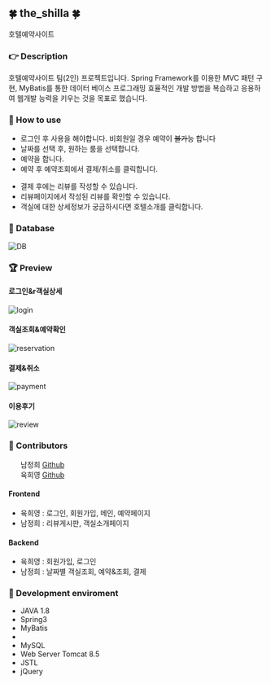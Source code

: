 <h2>🍀 the_shilla 🍀</h2>
호텔예약사이트

<h3>👉 Description</h3>
<!-- <hr/> -->
호텔예약사이트 팀(2인) 프로젝트입니다. Spring Framework를 이용한 MVC 패턴 구현, MyBatis를 통한 데이터 베이스 프로그래밍 효율적인 개발 방법을 복습하고 응용하여 웹개발 능력을 키우는 것을 목표로 했습니다.

<h3>👟 How to use</h3>
<!-- <hr/> -->
    <ul>
      <li>로그인 후 사용을 해야합니다. 비회원일 경우 예약이 <del>불가능</del> 합니다</li>
      <li>날짜를 선택 후, 원하는 룸을 선택합니다.</li>
      <li>예약을 합니다.</li>
      <li>예약 후 예약조회에서 결제/취소를 클릭합니다.</li>
  <p></p>
      <li>결제 후에는 리뷰를 작성할 수 있습니다.</li>
      <li>리뷰페이지에서 작성된 리뷰를 확인할 수 있습니다.</li>
      <li>객실에 대한 상세정보가 궁금하시다면 호텔소개를 클릭합니다.</li>
    </ul>

<h3>🌿 Database</h3>
<!-- <hr/> -->
<img src="theshilla_hy_jh/WebContent/img/shilla_db.png" alt="DB">
<h3>🏆 Preview</h3>
<!-- <hr/> -->

<h4>로그인&r객실상세</h4>
<img src="http://mp4-2-gif.com/dl.php?f=20220528131911-47d5d27a0a.gif" alt="login">

<h4>객실조회&예약확인</h4>
<img src="theshilla_hy_jh/WebContent/img/shilla_db.png" alt="reservation">

<h4>결제&취소</h4>
<img src="theshilla_hy_jh/WebContent/img/shilla_db.png" alt="payment">

<h4>이용후기</h4>
<img src="theshilla_hy_jh/WebContent/img/shilla_db.png" alt="review">

<h3>🌱 Contributors</h3>
<!-- <hr/> -->
<p>

  &nbsp;&nbsp;&nbsp;&nbsp;&nbsp;&nbsp;남정희 
  <a href="https://github.com/junghee11">Github</a>
  </br>
  &nbsp;&nbsp;&nbsp;&nbsp;&nbsp;&nbsp;육희영 
  <a href="https://github.com/helloyoogs">Github</a>
</p>
  <h4>Frontend</h4>
    <ul>
      <li>육희영 : 로그인, 회원가입, 메인, 예약페이지</li>
      <li>남정희 : 리뷰게시판, 객실소개페이지</li>
    </ul>
  <h4>Backend</h4>
    <ul>
      <li>육희영 : 회원가입, 로그인</li>
      <li>남정희 : 날짜별 객실조회, 예약&조회, 결제</li>
    </ul>

<h3>🧤 Development enviroment</h3>
<!-- <hr/> -->
  <ul>
      <li>JAVA 1.8</li>
      <li>Spring3</li>
      <li>MyBatis</li>
      <li></li>
      <li>MySQL</li>
      <li>Web Server Tomcat 8.5</li>
      <li>JSTL</li>
      <li>jQuery</li>
  </ul>

